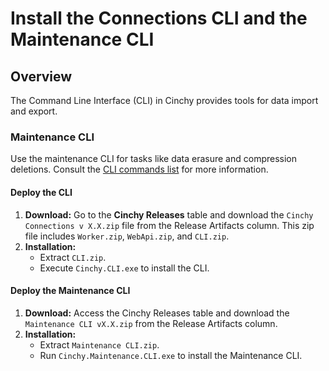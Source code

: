 # Install the Connections CLI and the Maintenance CLI

## Overview

The Command Line Interface (CLI) in Cinchy provides tools for data import and export. 

### Maintenance CLI

Use the maintenance CLI for tasks like data erasure and compression deletions. Consult the [CLI commands list](../cli-commands-list.md) for more information.

#### Deploy the CLI

1. **Download:** Go to the **Cinchy Releases** table and download the `Cinchy Connections v X.X.zip` file from the Release Artifacts column. This zip file includes `Worker.zip`, `WebApi.zip`, and `CLI.zip`.
3. **Installation:**
   - Extract `CLI.zip`.
   - Execute `Cinchy.CLI.exe` to install the CLI.

#### Deploy the Maintenance CLI

1. **Download:** Access the Cinchy Releases table and download the `Maintenance CLI vX.X.zip` from the Release Artifacts column.
2. **Installation:**
   - Extract `Maintenance CLI.zip`.
   - Run `Cinchy.Maintenance.CLI.exe` to install the Maintenance CLI.
